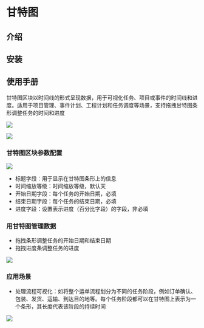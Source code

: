 # 甘特图

<PluginInfo name="block-gantt"></PluginInfo>

## 介绍

## 安装

## 使用手册

甘特图区块以时间线的形式呈现数据，用于可视化任务、项目或事件的时间线和进度。适用于项目管理、事件计划、工程计划和任务调度等场景，支持拖拽甘特图条形调整任务的时间和进度

![](https://nocobase-docs.oss-cn-beijing.aliyuncs.com/f064f8fadf52947c990f5dad97736f98.png)

![](https://nocobase-docs.oss-cn-beijing.aliyuncs.com/858112f44bc543973b6e5b03856a6360.png)

### 甘特图区块参数配置

![](https://nocobase-docs.oss-cn-beijing.aliyuncs.com/592416fe9437106db822e0a793fa7a1c.png)

- 标题字段：用于显示在甘特图条形上的信息
- 时间缩放等级：时间缩放等级，默认天
- 开始日期字段：每个任务的开始日期，必填
- 结束日期字段：每个任务的结束日期，必填
- 进度字段：设置表示进度（百分比字段）的字段，非必填

### 用甘特图管理数据

- 拖拽条形调整任务的开始日期和结束日期
- 拖拽进度条调整任务的进度

![](https://nocobase-docs.oss-cn-beijing.aliyuncs.com/fff6fe1e1fe0a88d20f80b3bb7233608.gif)

### 应用场景

- 处理流程可视化：如将整个运单流程划分为不同的任务阶段，例如订单确认、包装、发货、运输、到达目的地等。每个任务阶段都可以在甘特图上表示为一个条形，其长度代表该阶段的持续时间

![](https://nocobase-docs.oss-cn-beijing.aliyuncs.com/03852cf63fce3372ccd259d3bd5bc0b8.gif)